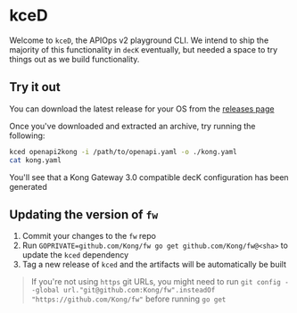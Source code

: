# kceD

Welcome to `kceD`, the APIOps v2 playground CLI. We intend to ship the majority of this functionality in `decK` eventually, but needed a space to try things out as we build functionality.

## Try it out

You can download the latest release for your OS from the [releases page](https://github.com/Kong/kced/releases)

Once you've downloaded and extracted an archive, try running the following:

```bash
kced openapi2kong -i /path/to/openapi.yaml -o ./kong.yaml
cat kong.yaml
```

You'll see that a Kong Gateway 3.0 compatible decK configuration has been generated

## Updating the version of `fw`

1. Commit your changes to the `fw` repo
2. Run `GOPRIVATE=github.com/Kong/fw go get github.com/Kong/fw@<sha>` to update the `kced` dependency
3. Tag a new release of `kced` and the artifacts will be automatically be built

> If you're not using `https` git URLs, you might need to run `git config --global url."git@github.com:Kong/fw".insteadOf "https://github.com/Kong/fw"` before running `go get`

